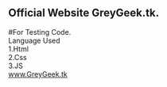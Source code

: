 ## Official Website GreyGeek.tk.
#For Testing Code.
<br>
Language Used 
<br>
1.Html
<br>
2.Css
<br>
3.JS
<br>
www.GreyGeek.tk


